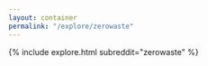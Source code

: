 ```yaml
---
layout: container
permalink: "/explore/zerowaste"
---
```


<link rel="stylesheet" type="text/css" href="/static/css/explore.css">
{% include explore.html subreddit="zerowaste" %}
